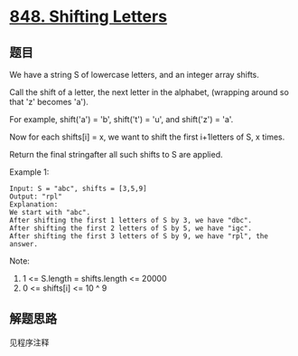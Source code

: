 # [848. Shifting Letters](https://leetcode.com/problems/shifting-letters/)

## 题目

We have a string S of lowercase letters, and an integer array shifts.

Call the shift of a letter, the next letter in the alphabet, (wrapping around so that 'z' becomes 'a').

For example, shift('a') = 'b', shift('t') = 'u', and shift('z') = 'a'.

Now for each shifts[i] = x, we want to shift the first i+1letters of S, x times.

Return the final stringafter all such shifts to S are applied.

Example 1:

```text
Input: S = "abc", shifts = [3,5,9]
Output: "rpl"
Explanation:
We start with "abc".
After shifting the first 1 letters of S by 3, we have "dbc".
After shifting the first 2 letters of S by 5, we have "igc".
After shifting the first 3 letters of S by 9, we have "rpl", the answer.
```

Note:

1. 1 <= S.length = shifts.length <= 20000
1. 0 <= shifts[i] <= 10 ^ 9

## 解题思路

见程序注释
